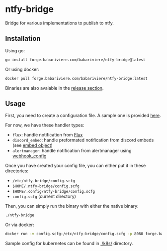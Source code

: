 # ntfy-bridge

Bridge for various implementations to publish to ntfy.

## Installation

Using go:

```sh
go install forge.babariviere.com/babariviere/ntfy-bridge@latest
```

Or using docker:

```sh
docker pull forge.babariviere.com/babariviere/ntfy-bridge:latest
```

Binaries are also avaiable in the [release section](https://forge.babariviere.com/babariviere/ntfy-bridge/releases).

## Usage

First, you need to create a configuration file. A sample one is provided [here](./config.example.scfg).

For now, we have these handler types:
- `flux`: handle notification from [Flux](https://fluxcd.io)
- `discord_embed`: handle preformated notification from discord embeds (see [embed object](https://discord.com/developers/docs/resources/channel#embed-object))
- `alertmanager`: handle notification from alertmanager using [webhook_config](https://prometheus.io/docs/alerting/latest/configuration/#webhook_config)

Once you have created your config file, you can either put it in these directories:
- `/etc/ntfy-bridge/config.scfg`
- `$HOME/.ntfy-bridge/config.scfg`
- `$HOME/.config/ntfy-bridge/config.scfg`
- `config.scfg` (current directory)

Then, you can simply run the binary with either the native binary:

```sh
./ntfy-bridge
```

Or via docker:

```sh
docker run -v config.scfg:/etc/ntfy-bridge/config.scfg -p 8080 forge.babariviere.com/babariviere/ntfy-bridge:latest
```

Sample config for kubernetes can be found in [./k8s/](./k8s/) directory.
